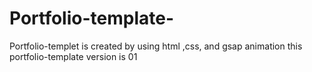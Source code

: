 # Portfolio-template-
Portfolio-templet is created by using html ,css, and gsap animation this portfolio-template version is 01  
